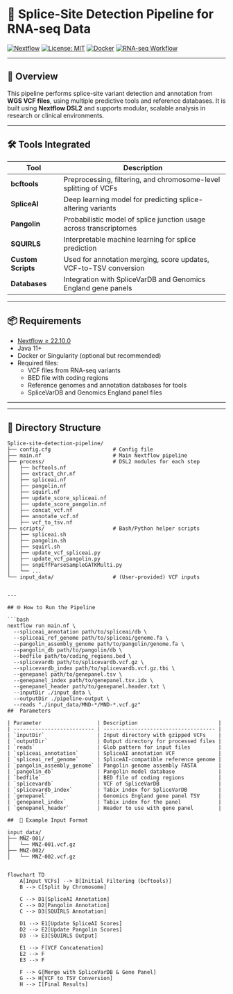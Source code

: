 # 🧬 Splice-Site Detection Pipeline for RNA-seq Data

[![Nextflow](https://img.shields.io/badge/nextflow-%E2%89%A522.10.0-brightgreen)](https://www.nextflow.io/)
[![License: MIT](https://img.shields.io/badge/license-MIT-blue.svg)](LICENSE)
[![Docker](https://img.shields.io/badge/container-docker-blue)](https://www.docker.com/)
[![RNA-seq Workflow](https://img.shields.io/badge/workflow-RNA--seq-purple)](#)

---

## 📖 Overview

This pipeline performs splice-site variant detection and annotation from **WGS VCF files**, using multiple predictive tools and reference databases. It is built using **Nextflow DSL2** and supports modular, scalable analysis in research or clinical environments.

---

## 🛠️ Tools Integrated

| Tool          | Description |
|---------------|-------------|
| **bcftools**  | Preprocessing, filtering, and chromosome-level splitting of VCFs |
| **SpliceAI**  | Deep learning model for predicting splice-altering variants |
| **Pangolin**  | Probabilistic model of splice junction usage across transcriptomes |
| **SQUIRLS**   | Interpretable machine learning for splice prediction |
| **Custom Scripts** | Used for annotation merging, score updates, VCF-to-TSV conversion |
| **Databases** | Integration with SpliceVarDB and Genomics England gene panels |

---

## 📦 Requirements

- [Nextflow ≥ 22.10.0](https://www.nextflow.io/)
- Java 11+
- Docker or Singularity (optional but recommended)
- Required files:
  - VCF files from RNA-seq variants
  - BED file with coding regions
  - Reference genomes and annotation databases for tools
  - SpliceVarDB and Genomics England panel files

---

---

## 📂 Directory Structure

```text
Splice-site-detection-pipeline/
├── config.cfg                    # Config file
├── main.nf                       # Main Nextflow pipeline
├── process/                      # DSL2 modules for each step
│   ├── bcftools.nf
│   ├── extract_chr.nf
│   ├── spliceai.nf
│   ├── pangolin.nf
│   ├── squirl.nf
│   ├── update_score_spliceai.nf
│   ├── update_score_pangolin.nf
│   ├── concat_vcf.nf
│   ├── annotate_vcf.nf
│   ├── vcf_to_tsv.nf
├── scripts/                      # Bash/Python helper scripts
│   ├── spliceai.sh
│   ├── pangolin.sh
│   ├── squirl.sh
│   ├── update_vcf_spliceai.py
│   ├── update_vcf_pangolin.py
│   ├── snpEffParseSampleGATKMulti.py
│   └── ...
└── input_data/                   # (User-provided) VCF inputs


---

## 🌐 How to Run the Pipeline

```bash
nextflow run main.nf \
  --spliceai_annotation path/to/spliceai/db \
  --spliceai_ref_genome path/to/spliceai/genome.fa \
  --pangolin_assembly_genome path/to/pangolin/genome.fa \
  --pangolin_db path/to/pangolin/db \
  --bedfile path/to/coding_regions.bed \
  --splicevardb path/to/splicevardb.vcf.gz \
  --splicevardb_index path/to/splicevardb.vcf.gz.tbi \
  --genepanel path/to/genepanel.tsv \
  --genepanel_index path/to/genepanel.tsv.idx \
  --genepanel_header path/to/genepanel.header.txt \
  --inputDir ./input_data \
  --outputDir ./pipeline-output \
  --reads "./input_data/MND-*/MND-*.vcf.gz"
##  Parameters

| Parameter                  | Description                          |
| -------------------------- | ------------------------------------ |
| `inputDir`                 | Input directory with gzipped VCFs    |
| `outputDir`                | Output directory for processed files |
| `reads`                    | Glob pattern for input files         |
| `spliceai_annotation`      | SpliceAI annotation VCF              |
| `spliceai_ref_genome`      | SpliceAI-compatible reference genome |
| `pangolin_assembly_genome` | Pangolin genome assembly FASTA       |
| `pangolin_db`              | Pangolin model database              |
| `bedfile`                  | BED file of coding regions           |
| `splicevardb`              | VCF of SpliceVarDB                   |
| `splicevardb_index`        | Tabix index for SpliceVarDB          |
| `genepanel`                | Genomics England gene panel TSV      |
| `genepanel_index`          | Tabix index for the panel            |
| `genepanel_header`         | Header to use with gene panel        |

##  🧪 Example Input Format

input_data/
├── MNZ-001/
│   └── MNZ-001.vcf.gz
├── MNZ-002/
│   └── MNZ-002.vcf.gz


flowchart TD
    A[Input VCFs] --> B[Initial Filtering (bcftools)]
    B --> C[Split by Chromosome]

    C --> D1[SpliceAI Annotation]
    C --> D2[Pangolin Annotation]
    C --> D3[SQUIRLS Annotation]

    D1 --> E1[Update SpliceAI Scores]
    D2 --> E2[Update Pangolin Scores]
    D3 --> E3[SQUIRLS Output]

    E1 --> F[VCF Concatenation]
    E2 --> F
    E3 --> F

    F --> G[Merge with SpliceVarDB & Gene Panel]
    G --> H[VCF to TSV Conversion]
    H --> I[Final Results]




